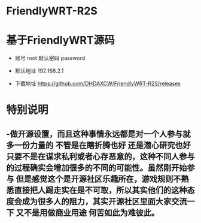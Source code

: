 # FriendlyWRT-R2S

# 基于FriendlyWRT源码

- 账号 root  默认密码 password   

- 默认地址 192.168.2.1
- 下载地址 https://github.com/DHDAXCW/FriendlyWRT-R2S/releases
# 特别说明
## -做开源设置，而且这种事情永远都是对一个人参与就多一份力量的 不管是在瞎折腾也好 还是潜心研究也好 只要不是在谋求私利或者心存恶意的，这种不同人参与的过程确实会增加很多的不同的可能性。虽然刚开始参与 但是感觉这个是开源社区乐趣所在，游戏规则不熟悉直接把人踢走实在是不可取，所以其实他们的这种态度会成为很多人的阻力，其实开源社区里面大家交流一下 又不是用做商业用途 何苦如此为难彼此。
